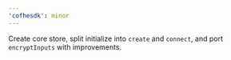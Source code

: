 ```yaml
---
'cofhesdk': minor
---
```


Create core store, split initialize into `create` and `connect`, and port `encryptInputs` with improvements.
